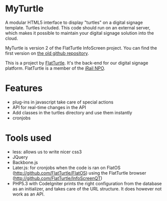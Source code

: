 MyTurtle
========

A modular HTML5 interface to display "turtles" on a digital signage template. Turtles included. This code should run on an external server, which makes it possible to maintain your digital signage solution into the cloud.

MyTurtle is version 2 of the FlatTurtle InfoScreen project. You can find the first version on [the old github repository](http://github.com/FlatTurtle/InfoScreen).

This is a project by [FlatTurtle](http://flatturtle.com). It's the back-end for our digital signage platform. FlatTurtle is a member of the [iRail NPO](http://hello.iRail.be). 

Features
========

 * plug-ins in javascript take care of special actions
 * API for real-time changes in the API
 * Add classes in the turtles directory and use them instantly
 * cronjobs

Tools used
==========

 * less: allows us to write nicer css3
 * JQuery
 * Backbone.js
 * Later.js: for cronjobs when the code is ran on FlatOS (http://github.com/FlatTurtle/FlatOS) using the FlatTurtle browser (http://github.com/FlatTurtle/InfoScreenQT)
 * PHP5.3 with CodeIgniter prints the right configuration from the database as an initializer, and takes care of the URL structure. It does however not work as an API.


